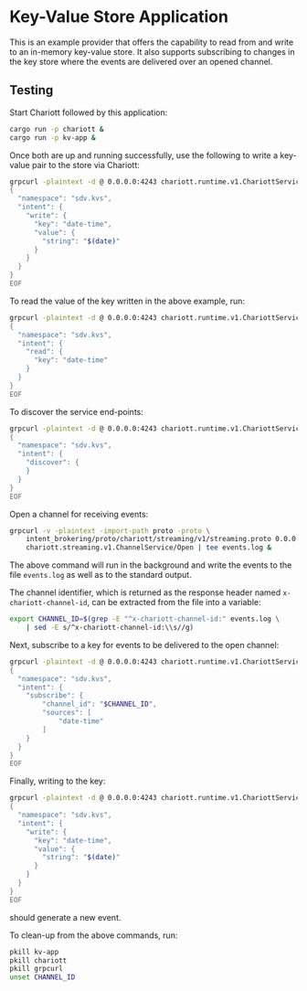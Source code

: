 # Key-Value Store Application

This is an example provider that offers the capability to read from
and write to an in-memory key-value store. It also supports subscribing to
changes in the key store where the events are delivered over an opened
channel.

## Testing

Start Chariott followed by this application:

```bash
cargo run -p chariott &
cargo run -p kv-app &
```

Once both are up and running successfully, use the following to write a
key-value pair to the store via Chariott:

```bash
grpcurl -plaintext -d @ 0.0.0.0:4243 chariott.runtime.v1.ChariottService/Fulfill <<EOF
{
  "namespace": "sdv.kvs",
  "intent": {
    "write": {
      "key": "date-time",
      "value": {
        "string": "$(date)"
      }
    }
  }
}
EOF
```

To read the value of the key written in the above example, run:

```bash
grpcurl -plaintext -d @ 0.0.0.0:4243 chariott.runtime.v1.ChariottService/Fulfill <<EOF
{
  "namespace": "sdv.kvs",
  "intent": {
    "read": {
      "key": "date-time"
    }
  }
}
EOF
```

To discover the service end-points:

```bash
grpcurl -plaintext -d @ 0.0.0.0:4243 chariott.runtime.v1.ChariottService/Fulfill <<EOF
{
  "namespace": "sdv.kvs",
  "intent": {
    "discover": {
    }
  }
}
EOF
```

Open a channel for receiving events:

```bash
grpcurl -v -plaintext -import-path proto -proto \
    intent_brokering/proto/chariott/streaming/v1/streaming.proto 0.0.0.0:50064 \
    chariott.streaming.v1.ChannelService/Open | tee events.log &
```

The above command will run in the background and write the events to the file
`events.log` as well as to the standard output.

The channel identifier, which is returned as the response header named
`x-chariott-channel-id`, can be extracted from the file into a variable:

```bash
export CHANNEL_ID=$(grep -E "^x-chariott-channel-id:" events.log \
    | sed -E s/^x-chariott-channel-id:\\s//g)
```

Next, subscribe to a key for events to be delivered to the open channel:

```bash
grpcurl -plaintext -d @ 0.0.0.0:4243 chariott.runtime.v1.ChariottService/Fulfill <<EOF
{
  "namespace": "sdv.kvs",
  "intent": {
    "subscribe": {
        "channel_id": "$CHANNEL_ID",
        "sources": [
            "date-time"
        ]
    }
  }
}
EOF
```

Finally, writing to the key:

```bash
grpcurl -plaintext -d @ 0.0.0.0:4243 chariott.runtime.v1.ChariottService/Fulfill <<EOF
{
  "namespace": "sdv.kvs",
  "intent": {
    "write": {
      "key": "date-time",
      "value": {
        "string": "$(date)"
      }
    }
  }
}
EOF
```

should generate a new event.

To clean-up from the above commands, run:

```bash
pkill kv-app
pkill chariott
pkill grpcurl
unset CHANNEL_ID
```
